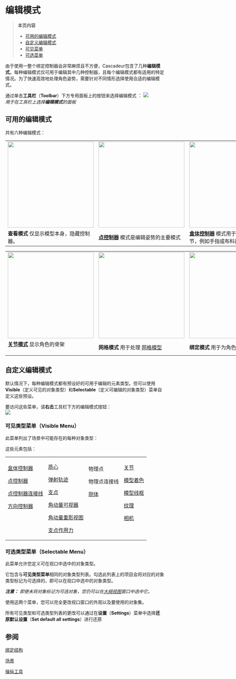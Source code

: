 # 编辑模式

>**本页内容**
>- [可用的编辑模式](#可用的编辑模式)
>- [自定义编辑模式](#自定义编辑模式)
>- [可见菜单](#可见菜单)
>- [可选菜单](#可选菜单)

由于使用一整个绑定控制器会非常麻烦且不方便，Cascadeur包含了几种**编辑模式**。每种编辑模式仅可用于编辑其中几种控制器，且每个编辑模式都有适用的特定情况。为了快速高效地处理角色姿势，需要针对不同情形选择使用合适的编辑模式。

通过单击**工具栏**（**Toolbar**）下方专用面板上的按钮来选择编辑模式 ：
![](https://cascadeur.com/images/category/2020/08/04/3a84bc4f493986795a7a65ef9bdae366.png)  
*用于在工具栏上选择**编辑模式**的面板*

## 可用的编辑模式

共有六种编辑模式：  

<table border="0" cellpadding="1" cellspacing="1" style="width:816px">
	<tbody>
		<tr>
			<td style="height:272px; width:272px"><img alt="" src="https://cascadeur.com/images/category/2019/08/14/cfea76d0cb7f8176898cb2ba5e0dd698.png" style="height:272px; width:272px"></td>
			<td style="height:272px; width:272px"><a href="https://cascadeur.com/help/category/18"><img alt="" src="https://cascadeur.com/images/category/2019/08/14/0712d55fa27db44c895b3e9f2eea3498.png" style="height:272px; width:272px"></a></td>
			<td style="height:272px; width:272px"><a href="https://cascadeur.com/help/category/19"><img alt="" src="https://cascadeur.com/images/category/2019/08/14/c728f0df4fcc06bdee90c0271750517e.png" style="height:272px; width:272px"></a></td>
		</tr>
		<tr>
			<td><strong>查看模式</strong>&nbsp;仅显示模型本身，隐藏控制器。</td>
			<td><a href="https://cascadeur.com/help/category/18"><strong>点控制器</strong></a>&nbsp;模式是编辑姿势的主要模式</td>
			<td><a href="https://cascadeur.com/help/category/19"><strong>盒体控制器</strong></a>&nbsp;模式用于调整精细的细节，例如手指或布料部分</td>
		</tr>
	</tbody>
</table>
<table border="0" cellpadding="1" cellspacing="1" style="width:816px">
	<tbody>
		<tr>
			<td style="height:272px; width:272px"><a href="https://cascadeur.com/help/category/20"><img alt="" src="https://cascadeur.com/images/category/2019/08/14/a36751aa3d034829f9a54c20f5c37304.png" style="height:272px; width:272px"></a></td>
			<td style="height:272px; width:272px"><a href="https://cascadeur.com/help/category/26"><img alt="" src="https://cascadeur.com/images/category/2019/08/14/20310288651f9a91f1cfbd6a7335a88c.png" style="height:272px; width:272px"></a></td>
			<td style="height:272px; width:272px"><a href="https://cascadeur.com/help/category/45"><img alt="" src="https://cascadeur.com/images/category/2020/08/04/f931b0bb713687dfa15fc905b6403f1c.png" style="height:272px; width:272px"></a></td>
		</tr>
		<tr>
			<td><a href="https://cascadeur.com/help/category/20"><strong>关节模式</strong></a>&nbsp;显示角色的骨架<br>
			&nbsp;</td>
			<td><strong>网格模式</strong>&nbsp;用于处理&nbsp;<a href="http://cascadeur.com/help/category/26">网格模型</a></td>
			<td><strong>绑定模式</strong>&nbsp;用于为角色创建&nbsp;<a href="https://cascadeur.com/help/category/45"><strong>绑定控制器</strong></a></td>
		</tr>
	</tbody>
</table>

## 自定义编辑模式

默认情况下，每种编辑模式都有预设好的可用于编辑的元素类型。但可以使用**Visible**（定义可见的对象类型）和**Selectable**（定义可编辑的对象类型）菜单自定义这些预设。

要访问这些菜单，请**右击**工具栏下方的编辑模式按钮：  
![](https://cascadeur.com/images/category/2020/08/04/79691213ab79630856a0715c98ebf20b.png)

### 可见类型菜单（Visible Menu）

此菜单列出了场景中可能存在的每种对象类型：

这些元素包括：

<table border="0" cellpadding="1" cellspacing="1" style="width:810px">
	<tbody>
		<tr>
			<td>
			<p><a href="https://cascadeur.com/help/category/19">盒体控制器</a></p>
			<p><a href="https://cascadeur.com/help/category/18">点控制器</a></p>
			<p><a href="https://cascadeur.com/help/category/50">点控制器连接线</a></p>
			<p><a href="https://cascadeur.com/help/category/49">方向控制器</a></p>
			<p>&nbsp;</p>
			<p>&nbsp;</p>
			</td>
			<td>
			<p><a href="https://cascadeur.com/help/category/39">质心</a></p>
			<p><a href="https://cascadeur.com/help/category/42">弹射轨迹</a></p>
			<p><a href="https://cascadeur.com/help/category/44">支点</a></p>
			<p><a href="https://cascadeur.com/help/category/40">角动量可视器</a></p>
			<p><a href="https://cascadeur.com/help/category/40#angmom_ghosts">角动量重影视图</a></p>
			<p><a href="https://cascadeur.com/help/category/41">支点作用力</a></p>
			</td>
			<td>
			<p>物理点</p>
			<p>物理点连接线</p>
			<p><a href="https://cascadeur.com/help/category/25">刚体</a></p>
			<p>&nbsp;</p>
			<p>&nbsp;</p>
			<p>&nbsp;</p>
			</td>
			<td>
			<p><a href="https://cascadeur.com/help/category/20">关节</a></p>
			<p><a href="https://cascadeur.com/help/category/26">模型着色</a></p>
			<p><a href="https://cascadeur.com/help/category/26#meshes_wireframe">模型线框</a></p>
			<p><a href="https://cascadeur.com/help/category/26#mesh_mode_textures">纹理</a></p>
			<p><a href="https://cascadeur.com/help/category/29#camera_objects">相机</a></p>
			<p>&nbsp;</p>
			</td>
		</tr>
	</tbody>
</table>


### 可选类型菜单（Selectable Menu）

此菜单允许您定义可在视口中选中的对象类型。

它包含与**可见类型菜单**相同的对象类型列表。勾选此列表上的项目会将对应的对象类型标记为可选择的，即可以在视口中选中的对象类型。

***注意：*** *即使未将对象标记为可选对象，您仍可以在[大纲视图]()窗口中选中它。*

使用这两个菜单，您可以完全更改视口窗口的外观以及要使用的对象集。

所有可见类型和可选类型列表的更改可以通过在**设置**（**Settings**）菜单中选择**还原默认设置**（**Set default all settings**）进行还原

## 参阅

[绑定结构]()

[场景](scenes.md)

[操纵工具]()